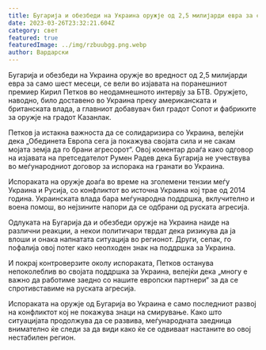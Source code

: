 ```yaml
---
title: Бугарија и обезбеди на Украина оружје од 2,5 милијарди евра за само шест месеци
date: 2023-03-26T23:32:21.604Z
category: свет
featured: true
featuredImage: ../img/rzbuubgg.png.webp
author: Вардарски
---
```


Бугарија и обезбеди на Украина оружје во вредност од 2,5 милијарди евра за само шест месеци, се вели во изјавата на поранешниот премиер Кирил Петков во неодамнешното интервју за БТВ. Оружјето, наводно, било доставено во Украина преку американската и британската влада, а главниот добавувач бил градот Сопот и фабриките за оружје на градот Казанлак.

Петков ја истакна важноста да се солидаризира со Украина, велејќи дека „Обединета Европа сега ја покажува својата сила и не сакам мојата земја да го брани агресорот“. Овој коментар доаѓа како одговор на изјавата на претседателот Румен Радев дека Бугарија не учествува во меѓународниот договор за испорака на гранати во Украина.

Испораката на оружје доаѓа во време на зголемени тензии меѓу Украина и Русија, со конфликтот во источна Украина кој трае од 2014 година. Украинската влада бара меѓународна поддршка, вклучително и воена помош, во нејзините напори да се одбрани од руската агресија.

Одлуката на Бугарија да и обезбеди оружје на Украина наиде на различни реакции, а некои политичари тврдат дека ризикува да ја влоши и онака напнатата ситуација во регионот. Други, сепак, го пофалија овој потег како неопходен знак на поддршка за Украина.

И покрај контроверзите околу испораката, Петков останува непоколеблив во својата поддршка за Украина, велејќи дека „многу е важно да работиме заедно со нашите европски партнери“ за да се спротивставиме на руската агресија.

Испораката на оружје од Бугарија во Украина е само последниот развој на конфликтот кој не покажува знаци на смирување. Како што ситуацијата продолжува да се развива, меѓународната заедница внимателно ќе следи за да види како ќе се одвиваат настаните во овој нестабилен регион.

